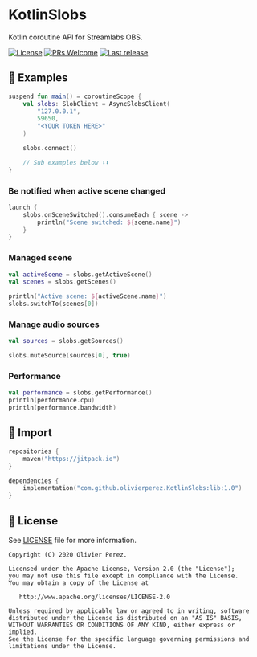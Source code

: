 # KotlinSlobs

Kotlin coroutine API for Streamlabs OBS.

[![License](https://img.shields.io/badge/License-Apache%202.0-blue.svg?style=flat-square)](https://opensource.org/licenses/Apache-2.0)
[![PRs Welcome](https://img.shields.io/badge/PRs-Welcome-orange.svg?style=flat-square)](http://makeapullrequest.com)
[![Last release](https://jitpack.io/v/olivierperez/KotlinSlobs.svg?style=flat-square)](https://jitpack.io/#olivierperez/KotlinSlobs)

## 🎯 Examples

```kotlin
suspend fun main() = coroutineScope {
    val slobs: SlobClient = AsyncSlobsClient(
        "127.0.0.1", 
        59650,
        "<YOUR TOKEN HERE>"
    )

    slobs.connect()

    // Sub examples below ⬇⬇
}
```

### Be notified when active scene changed

```kotlin
launch {
    slobs.onSceneSwitched().consumeEach { scene ->
        println("Scene switched: ${scene.name}")
    }
}
```

### Managed scene

```kotlin
val activeScene = slobs.getActiveScene()
val scenes = slobs.getScenes()

println("Active scene: ${activeScene.name}")
slobs.switchTo(scenes[0])
```

### Manage audio sources

```kotlin
val sources = slobs.getSources()

slobs.muteSource(sources[0], true)
```

### Performance

```kotlin
val performance = slobs.getPerformance()
println(performance.cpu)
println(performance.bandwidth)
```

## 🛒 Import

```kotlin
repositories {
    maven("https://jitpack.io")
}

dependencies {
    implementation("com.github.olivierperez.KotlinSlobs:lib:1.0")
}
```

## 📄 License

See [LICENSE](LICENSE) file for more information.

```
Copyright (C) 2020 Olivier Perez.

Licensed under the Apache License, Version 2.0 (the "License");
you may not use this file except in compliance with the License.
You may obtain a copy of the License at

   http://www.apache.org/licenses/LICENSE-2.0

Unless required by applicable law or agreed to in writing, software
distributed under the License is distributed on an "AS IS" BASIS,
WITHOUT WARRANTIES OR CONDITIONS OF ANY KIND, either express or implied.
See the License for the specific language governing permissions and
limitations under the License.
```
